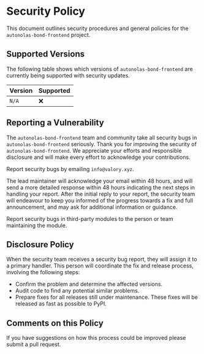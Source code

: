 # Security Policy

This document outlines security procedures and general policies for the `autonolas-bond-frontend` project.

## Supported Versions

The following table shows which versions of `autonolas-bond-frontend` are currently being supported with security updates.

| Version | Supported          |
| ------- | ------------------ |
| `N/A`   | :x:                |

## Reporting a Vulnerability

The `autonolas-bond-frontend` team and community take all security bugs in `autonolas-bond-frontend` seriously. Thank you for improving the security of `autonolas-bond-frontend`. We appreciate your efforts and responsible disclosure and will make every effort to acknowledge your contributions.

Report security bugs by emailing `info@valory.xyz`.

The lead maintainer will acknowledge your email within 48 hours, and will send a more detailed response within 48 hours indicating the next steps in handling your report. After the initial reply to your report, the security team will endeavour to keep you informed of the progress towards a fix and full announcement, and may ask for additional information or guidance.

Report security bugs in third-party modules to the person or team maintaining the module.

## Disclosure Policy

When the security team receives a security bug report, they will assign it to a primary handler. This person will coordinate the fix and release process, involving the following steps:

- Confirm the problem and determine the affected versions.
- Audit code to find any potential similar problems.
- Prepare fixes for all releases still under maintenance. These fixes will be released as fast as possible to PyPI.

## Comments on this Policy

If you have suggestions on how this process could be improved please submit a pull request.
